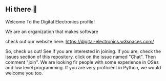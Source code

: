 ## Hi there 👋

Welcome To the Digital Electronics profile!

We are an organization that makes software

check out our website here: 
https://digital-electronics.w3spaces.com/

So, check us out! See if you are interested in joining. If you are, check the issues section of this repository. click on the issue named "Chat". Then comment "join". We are looking fir people with some experience in OSes and low level programming. If you are very proficient in Python, we would welcome you too.
